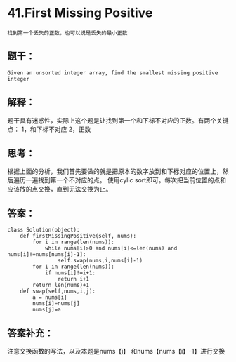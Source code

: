 # 41.First Missing Positive  
    找到第一个丢失的正数，也可以说是丢失的最小正数
## 题干：
```
Given an unsorted integer array, find the smallest missing positive integer
```

## 解释：
题干具有迷惑性，实际上这个题是让找到第一个和下标不对应的正数。有两个关键点：
1，和下标不对应
2，正数

## 思考：
根据上面的分析，我们首先要做的就是把原本的数字放到和下标对应的位置上，然后遍历一遍找到第一个不对应的点。
使用cylic sort即可。每次把当前位置的点和应该放的点交换，直到无法交换为止。

## 答案：
```
class Solution(object):
    def firstMissingPositive(self, nums):
        for i in range(len(nums)):
            while nums[i]>0 and nums[i]<=len(nums) and nums[i]!=nums[nums[i]-1]:
                self.swap(nums,i,nums[i]-1)
        for i in range(len(nums)):
            if nums[i]!=i+1:
                return i+1
        return len(nums)+1
    def swap(self,nums,i,j):
        a = nums[i]
        nums[i]=nums[j]
        nums[j]=a
```
## 答案补充：
注意交换函数的写法，以及本题是nums【i】 和nums【nums【i】-1】进行交换
